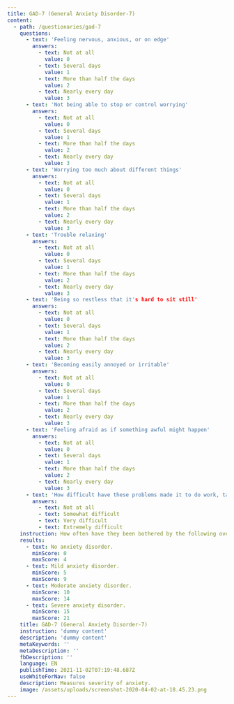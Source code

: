 ```yaml
---
title: GAD-7 (General Anxiety Disorder-7)
content:
  - path: /questionaries/gad-7
    questions:
      - text: 'Feeling nervous, anxious, or on edge'
        answers:
          - text: Not at all
            value: 0
          - text: Several days
            value: 1
          - text: More than half the days
            value: 2
          - text: Nearly every day
            value: 3
      - text: 'Not being able to stop or control worrying'
        answers:
          - text: Not at all
            value: 0
          - text: Several days
            value: 1
          - text: More than half the days
            value: 2
          - text: Nearly every day
            value: 3
      - text: 'Worrying too much about different things'
        answers:
          - text: Not at all
            value: 0
          - text: Several days
            value: 1
          - text: More than half the days
            value: 2
          - text: Nearly every day
            value: 3
      - text: 'Trouble relaxing'
        answers:
          - text: Not at all
            value: 0
          - text: Several days
            value: 1
          - text: More than half the days
            value: 2
          - text: Nearly every day
            value: 3
      - text: 'Being so restless that it's hard to sit still'
        answers:
          - text: Not at all
            value: 0
          - text: Several days
            value: 1
          - text: More than half the days
            value: 2
          - text: Nearly every day
            value: 3
      - text: 'Becoming easily annoyed or irritable'
        answers:
          - text: Not at all
            value: 0
          - text: Several days
            value: 1
          - text: More than half the days
            value: 2
          - text: Nearly every day
            value: 3
      - text: 'Feeling afraid as if something awful might happen'
        answers:
          - text: Not at all
            value: 0
          - text: Several days
            value: 1
          - text: More than half the days
            value: 2
          - text: Nearly every day
            value: 3
      - text: 'How difficult have these problems made it to do work, take care of things at home, or get along with other people?'
        answers:
          - text: Not at all
          - text: Somewhat difficult
          - text: Very difficult
          - text: Extremely difficult
    instruction: How often have they been bothered by the following over the past 2 weeks?
    results:
      - text: No anxiety disorder.
        minScore: 0
        maxScore: 4
      - text: Mild anxiety disorder.
        minScore: 5
        maxScore: 9
      - text: Moderate anxiety disorder.
        minScore: 10
        maxScore: 14
      - text: Severe anxiety disorder.
        minScore: 15
        maxScore: 21
    title: GAD-7 (General Anxiety Disorder-7)
    instruction: 'dummy content'
    description: 'dummy content'
    metaKeywords: ''
    metaDescription: ''
    fbDescription: ''
    language: EN
    publishTime: 2021-11-02T07:19:48.687Z
    useWhiteForNav: false
    description: Measures severity of anxiety.
    image: /assets/uploads/screenshot-2020-04-02-at-18.45.23.png
---
```

